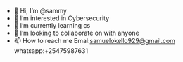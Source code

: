 - 👋 Hi, I’m @sammy
- 👀 I’m interested in Cybersecurity
- 🌱 I’m currently learning cs
- 💞️ I’m looking to collaborate on with anyone
- 📫 How to reach me Emal:samuelokello929@gmail.com
                     whatsapp:+25475987631

<!---
sammy6277/sammy6277 is a ✨ special ✨ repository because its `README.md` (this file) appears on your GitHub profile.
You can click the Preview link to take a look at your changes.
--->
